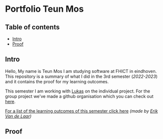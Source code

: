 # Portfolio Teun Mos

## Table of contents
- [Intro](#intro)
- [Proof](#proof)

## Intro
Hello, My name is Teun Mos I am studying software at FHICT in eindhoven. This repository is a summary of what I did in the 3rd semester (*2022-2023*) and it contains the proof for my learning outcomes.

This semester I am working with [Lukas](https://github.com/LukasJansen100) on the individual project. For the group project we've made a github organisation which you can check out [here](https://github.com/Modus-1).



[For a list of the learning outcomes of this semester click here](https://github.com/tick-github/tick-documentation/blob/main/dict/learning-outcomes.md) *(made by [Erik Van de Laar](https://github.com/code-syl))*

## Proof
